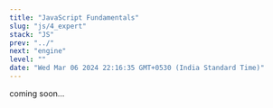 ```yaml
---
title: "JavaScript Fundamentals"
slug: "js/4_expert"
stack: "JS"
prev: "../"
next: "engine"
level: ""
date: "Wed Mar 06 2024 22:16:35 GMT+0530 (India Standard Time)"
---
```



coming soon...

